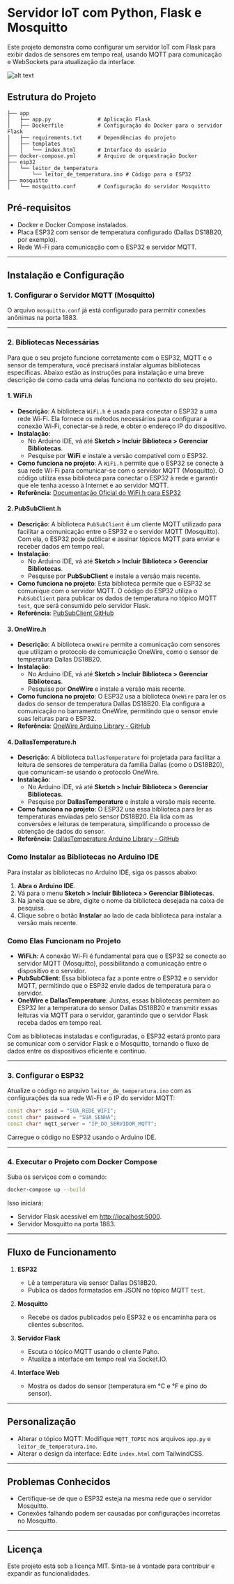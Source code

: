 # Servidor IoT com Python, Flask e Mosquitto

Este projeto demonstra como configurar um servidor IoT com Flask para exibir dados de sensores em tempo real, usando MQTT para comunicação e WebSockets para atualização da interface.

![alt text](image.png)

## **Estrutura do Projeto**

```
├── app
│   ├── app.py               # Aplicação Flask
│   ├── Dockerfile           # Configuração do Docker para o servidor Flask
│   ├── requirements.txt     # Dependências do projeto
│   ├── templates
│   │   └── index.html       # Interface do usuário
├── docker-compose.yml       # Arquivo de orquestração Docker
├── esp32
│   └── leitor_de_temperatura
│       └── leitor_de_temperatura.ino # Código para o ESP32
├── mosquitto
│   └── mosquitto.conf       # Configuração do servidor Mosquitto
```

## **Pré-requisitos**

- Docker e Docker Compose instalados.
- Placa ESP32 com sensor de temperatura configurado (Dallas DS18B20, por exemplo).
- Rede Wi-Fi para comunicação com o ESP32 e servidor MQTT.

---

## **Instalação e Configuração**

### 1. Configurar o Servidor MQTT (Mosquitto)
O arquivo `mosquitto.conf` já está configurado para permitir conexões anônimas na porta 1883.

---

### 2. Bibliotecas Necessárias

Para que o seu projeto funcione corretamente com o ESP32, MQTT e o sensor de temperatura, você precisará instalar algumas bibliotecas específicas. Abaixo estão as instruções para instalação e uma breve descrição de como cada uma delas funciona no contexto do seu projeto.

#### 1. **WiFi.h**
   - **Descrição**: A biblioteca `WiFi.h` é usada para conectar o ESP32 a uma rede Wi-Fi. Ela fornece os métodos necessários para configurar a conexão Wi-Fi, conectar-se à rede, e obter o endereço IP do dispositivo.
   - **Instalação**:
     - No Arduino IDE, vá até **Sketch > Incluir Biblioteca > Gerenciar Bibliotecas**.
     - Pesquise por **WiFi** e instale a versão compatível com o ESP32.
   - **Como funciona no projeto**: A `WiFi.h` permite que o ESP32 se conecte à sua rede Wi-Fi para comunicar-se com o servidor MQTT (Mosquitto). O código utiliza essa biblioteca para conectar o ESP32 à rede e garantir que ele tenha acesso à Internet e ao servidor MQTT.
   - **Referência**: [Documentação Oficial do WiFi.h para ESP32](https://docs.espressif.com/projects/esp-idf/en/latest/esp32/api-reference/network/wifi.html)

#### 2. **PubSubClient.h**
   - **Descrição**: A biblioteca `PubSubClient` é um cliente MQTT utilizado para facilitar a comunicação entre o ESP32 e o servidor MQTT (Mosquitto). Com ela, o ESP32 pode publicar e assinar tópicos MQTT para enviar e receber dados em tempo real.
   - **Instalação**:
     - No Arduino IDE, vá até **Sketch > Incluir Biblioteca > Gerenciar Bibliotecas**.
     - Pesquise por **PubSubClient** e instale a versão mais recente.
   - **Como funciona no projeto**: Esta biblioteca permite que o ESP32 se comunique com o servidor MQTT. O código do ESP32 utiliza o `PubSubClient` para publicar os dados de temperatura no tópico MQTT `test`, que será consumido pelo servidor Flask.
   - **Referência**: [PubSubClient GitHub](https://github.com/knolleary/pubsubclient)

#### 3. **OneWire.h**
   - **Descrição**: A biblioteca `OneWire` permite a comunicação com sensores que utilizam o protocolo de comunicação OneWire, como o sensor de temperatura Dallas DS18B20.
   - **Instalação**:
     - No Arduino IDE, vá até **Sketch > Incluir Biblioteca > Gerenciar Bibliotecas**.
     - Pesquise por **OneWire** e instale a versão mais recente.
   - **Como funciona no projeto**: O ESP32 usa a biblioteca `OneWire` para ler os dados do sensor de temperatura Dallas DS18B20. Ela configura a comunicação no barramento OneWire, permitindo que o sensor envie suas leituras para o ESP32.
   - **Referência**: [OneWire Arduino Library - GitHub](https://github.com/PaulStoffregen/OneWire)

#### 4. **DallasTemperature.h**
   - **Descrição**: A biblioteca `DallasTemperature` foi projetada para facilitar a leitura de sensores de temperatura da família Dallas (como o DS18B20), que comunicam-se usando o protocolo OneWire.
   - **Instalação**:
     - No Arduino IDE, vá até **Sketch > Incluir Biblioteca > Gerenciar Bibliotecas**.
     - Pesquise por **DallasTemperature** e instale a versão mais recente.
   - **Como funciona no projeto**: O ESP32 usa essa biblioteca para ler as temperaturas enviadas pelo sensor DS18B20. Ela lida com as conversões e leituras de temperatura, simplificando o processo de obtenção de dados do sensor.
   - **Referência**: [DallasTemperature Arduino Library - GitHub](https://github.com/milesburton/Arduino-Temperature-Control-Library)

### Como Instalar as Bibliotecas no Arduino IDE

Para instalar as bibliotecas no Arduino IDE, siga os passos abaixo:

1. **Abra o Arduino IDE**.
2. Vá para o menu **Sketch > Incluir Biblioteca > Gerenciar Bibliotecas**.
3. Na janela que se abre, digite o nome da biblioteca desejada na caixa de pesquisa.
4. Clique sobre o botão **Instalar** ao lado de cada biblioteca para instalar a versão mais recente.

### Como Elas Funcionam no Projeto

- **WiFi.h**: A conexão Wi-Fi é fundamental para que o ESP32 se conecte ao servidor MQTT (Mosquitto), possibilitando a comunicação entre o dispositivo e o servidor.
- **PubSubClient**: Essa biblioteca faz a ponte entre o ESP32 e o servidor MQTT, permitindo que o ESP32 envie dados de temperatura para o servidor.
- **OneWire e DallasTemperature**: Juntas, essas bibliotecas permitem ao ESP32 ler a temperatura do sensor Dallas DS18B20 e transmitir essas leituras via MQTT para o servidor, garantindo que o servidor Flask receba dados em tempo real.

Com as bibliotecas instaladas e configuradas, o ESP32 estará pronto para se comunicar com o servidor Flask e o Mosquitto, tornando o fluxo de dados entre os dispositivos eficiente e contínuo.

---

### 3. Configurar o ESP32
Atualize o código no arquivo `leitor_de_temperatura.ino` com as configurações da sua rede Wi-Fi e o IP do servidor MQTT:

```cpp
const char* ssid = "SUA_REDE_WIFI";
const char* password = "SUA_SENHA";
const char* mqtt_server = "IP_DO_SERVIDOR_MQTT";
```

Carregue o código no ESP32 usando o Arduino IDE.

---

### 4. Executar o Projeto com Docker Compose
Suba os serviços com o comando:

```bash
docker-compose up --build
```

Isso iniciará:
- Servidor Flask acessível em [http://localhost:5000](http://localhost:5000).
- Servidor Mosquitto na porta 1883.

---

## **Fluxo de Funcionamento**

1. **ESP32**
   - Lê a temperatura via sensor Dallas DS18B20.
   - Publica os dados formatados em JSON no tópico MQTT `test`.

2. **Mosquitto**
   - Recebe os dados publicados pelo ESP32 e os encaminha para os clientes subscritos.

3. **Servidor Flask**
   - Escuta o tópico MQTT usando o cliente Paho.
   - Atualiza a interface em tempo real via Socket.IO.

4. **Interface Web**
   - Mostra os dados do sensor (temperatura em °C e °F e pino do sensor).

---

## **Personalização**
- Alterar o tópico MQTT: Modifique `MQTT_TOPIC` nos arquivos `app.py` e `leitor_de_temperatura.ino`.
- Alterar o design da interface: Edite `index.html` com TailwindCSS.

---

## **Problemas Conhecidos**
- Certifique-se de que o ESP32 esteja na mesma rede que o servidor Mosquitto.
- Conexões falhando podem ser causadas por configurações incorretas no Mosquitto.

---

## **Licença**
Este projeto está sob a licença MIT. Sinta-se à vontade para contribuir e expandir as funcionalidades.
